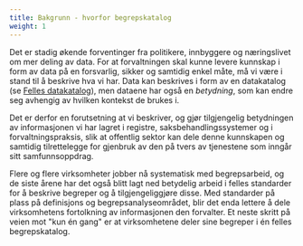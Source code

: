 ```yaml
---
title: Bakgrunn - hvorfor begrepskatalog
weight: 1
---
```


Det er stadig økende forventinger fra politikere, innbyggere og næringslivet om mer deling av data. For at forvaltningen skal kunne levere kunnskap i form av data på en forsvarlig, sikker og samtidig enkel måte, må vi være i stand til å beskrive hva vi har. Data kan beskrives i form av en datakatalog (se [Felles datakatalog](https://fellesdatakatalog.digdir.no/)), men dataene har også en *betydning*, som kan endre seg avhengig av hvilken kontekst de brukes i.

Det er derfor en forutsetning at vi beskriver, og gjør tilgjengelig betydningen av informasjonen vi har lagret i registre, saksbehandlingssystemer og i forvaltningspraksis, slik at offentlig sektor kan dele denne kunnskapen og samtidig tilrettelegge for gjenbruk av den på tvers av tjenestene som inngår sitt samfunnsoppdrag.

Flere og flere virksomheter jobber nå systematisk med begrepsarbeid, og de siste årene har det også blitt lagt ned betydelig arbeid i felles standarder for å beskrive begreper og å tilgjengeliggjøre disse. Med standarder på plass på definisjons og begrepsanalyseområdet, blir det enda lettere å dele virksomhetens fortolkning av informasjonen den forvalter. Et neste skritt på veien mot "kun én gang" er at virksomhetene deler sine begreper i én felles begrepskatalog.
